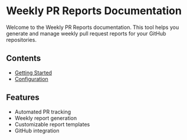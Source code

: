 # Weekly PR Reports Documentation

Welcome to the Weekly PR Reports documentation. This tool helps you generate and manage weekly pull request reports for your GitHub repositories.

## Contents

- [Getting Started](./getting-started.md)
- [Configuration](./configuration.md)

## Features

- Automated PR tracking
- Weekly report generation
- Customizable report templates
- GitHub integration 